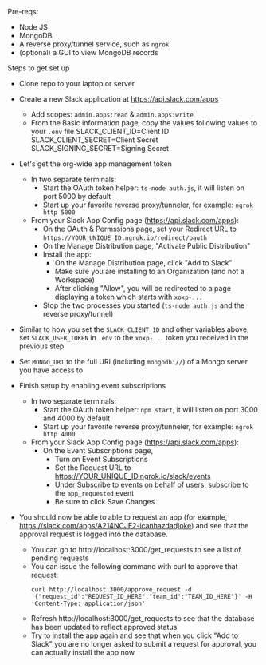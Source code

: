Pre-reqs:
- Node JS
- MongoDB
- A reverse proxy/tunnel service, such as `ngrok`
- (optional) a GUI to view MongoDB records

Steps to get set up
- Clone repo to your laptop or server
- Create a new Slack application at https://api.slack.com/apps
  - Add scopes: `admin.apps:read` & `admin.apps:write`
  - From the Basic information page, copy the values following values to your `.env` file
      SLACK_CLIENT_ID=Client ID
      SLACK_CLIENT_SECRET=Client Secret
      SLACK_SIGNING_SECRET=Signing Secret
- Let's get the org-wide app management token
  - In two separate terminals:
    - Start the OAuth token helper: `ts-node auth.js`, it will listen on port 5000 by default
    - Start up your favorite reverse proxy/tunneler, for example: `ngrok http 5000`
  - From your Slack App Config page (https://api.slack.com/apps):
    - On the OAuth & Permssions page, set your Redirect URL to `https://YOUR_UNIQUE_ID.ngrok.io/redirect/oauth`
    - On the Manage Distribution page, "Activate Public Distribution"
    - Install the app:
      - On the Manage Distribution page, click "Add to Slack"
      - Make sure you are installing to an Organization (and not a Workspace)
      - After clicking "Allow", you will be redirected to a page displaying a token which starts with `xoxp-...`
    - Stop the two processes you started (`ts-node auth.js` and the reverse proxy/tunnel)
- Similar to how you set the `SLACK_CLIENT_ID` and other variables above, set `SLACK_USER_TOKEN` in `.env` to the `xoxp-...` token you received in the previous step
- Set `MONGO_URI` to the full URI (including `mongodb://`) of a Mongo server you have access to

- Finish setup by enabling event subscriptions
  - In two separate terminals:
    - Start the OAuth token helper: `npm start`, it will listen on port 3000 and 4000 by default
    - Start up your favorite reverse proxy/tunneler, for example: `ngrok http 4000`
  - From your Slack App Config page (https://api.slack.com/apps):
    - On the Event Subscriptions page,
      - Turn on Event Subscriptions
      - Set the Request URL to https://YOUR_UNIQUE_ID.ngrok.io/slack/events
      - Under Subscribe to events on behalf of users, subscribe to the `app_requested` event
      - Be sure to click Save Changes

- You should now be able to able to request an app (for example, https://slack.com/apps/A214NCJF2-icanhazdadjoke) and see that the approval request is logged into the database.
  - You can go to http://localhost:3000/get_requests to see a list of pending requests
  - You can issue the following command with curl to approve that request:
      ```
      curl http://localhost:3000/approve_request -d '{"request_id":"REQUEST_ID_HERE","team_id":"TEAM_ID_HERE"}' -H 'Content-Type: application/json'
      ```
  - Refresh http://localhost:3000/get_requests to see that the database has been updated to reflect approved status
  - Try to install the app again and see that when you click "Add to Slack" you are no longer asked to submit a request for approval, you can actually install the app now